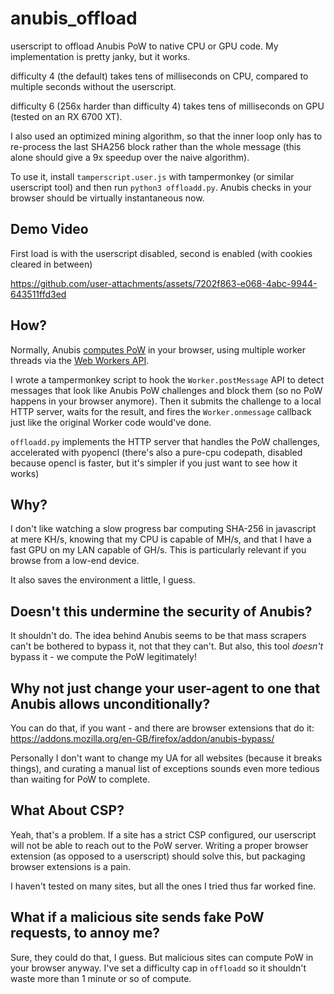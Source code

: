 # anubis_offload
userscript to offload Anubis PoW to native CPU or GPU code. My implementation is pretty janky, but it works.

difficulty 4 (the default) takes tens of milliseconds on CPU, compared to multiple seconds without the userscript.

difficulty 6 (256x harder than difficulty 4) takes tens of milliseconds on GPU (tested on an RX 6700 XT).

I also used an optimized mining algorithm, so that the inner loop only has to re-process the last SHA256 block rather than the whole message (this alone should give a 9x speedup over the naive algorithm).

To use it, install `tamperscript.user.js` with tampermonkey (or similar userscript tool) and then run `python3 offloadd.py`. Anubis checks in your browser should be virtually instantaneous now.

## Demo Video

First load is with the userscript disabled, second is enabled (with cookies cleared in between)

https://github.com/user-attachments/assets/7202f863-e068-4abc-9944-643511ffd3ed

## How?

Normally, Anubis [computes PoW](https://github.com/TecharoHQ/anubis/blob/main/docs/docs/design/why-proof-of-work.mdx#how-anubis-proof-of-work-scheme-works) in your browser, using multiple worker threads via the [Web Workers API](https://developer.mozilla.org/en-US/docs/Web/API/Web_Workers_API/Using_web_workers).

I wrote a tampermonkey script to hook the `Worker.postMessage` API to detect messages that look like Anubis PoW challenges and block them (so no PoW happens in your browser anymore). Then it submits the challenge to a local HTTP server, waits for the result, and fires the `Worker.onmessage` callback just like the original Worker code would've done.

`offloadd.py` implements the HTTP server that handles the PoW challenges, accelerated with pyopencl (there's also a pure-cpu codepath, disabled because opencl is faster, but it's simpler if you just want to see how it works)

## Why?

I don't like watching a slow progress bar computing SHA-256 in javascript at mere KH/s, knowing that my CPU is capable of MH/s, and that I have a fast GPU on my LAN capable of GH/s. This is particularly relevant if you browse from a low-end device.

It also saves the environment a little, I guess.

## Doesn't this undermine the security of Anubis?

It shouldn't do. The idea behind Anubis seems to be that mass scrapers can't be bothered to bypass it, not that they can't. But also, this tool *doesn't* bypass it - we compute the PoW legitimately!

## Why not just change your user-agent to one that Anubis allows unconditionally?

You can do that, if you want - and there are browser extensions that do it: https://addons.mozilla.org/en-GB/firefox/addon/anubis-bypass/

Personally I don't want to change my UA for all websites (because it breaks things), and curating a manual list of exceptions sounds even more tedious than waiting for PoW to complete.

## What About CSP?

Yeah, that's a problem. If a site has a strict CSP configured, our userscript will not be able to reach out to the PoW server. Writing a proper browser extension (as opposed to a userscript) should solve this, but packaging browser extensions is a pain.

I haven't tested on many sites, but all the ones I tried thus far worked fine.

## What if a malicious site sends fake PoW requests, to annoy me?

Sure, they could do that, I guess. But malicious sites can compute PoW in your browser anyway. I've set a difficulty cap in `offloadd` so it shouldn't waste more than 1 minute or so of compute.
